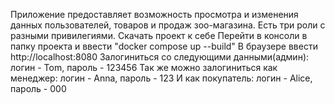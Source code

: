 Приложение предоставляет возможность просмотра и изменения данных пользователей, товаров и продаж зоо-магазина. Есть три роли с разными привилегиями.
Скачать проект к себе
Перейти в консоли в папку проекта и ввести "docker compose up --build"
В браузере ввести http://localhost:8080
Залогиниться со следующими данными(админ): логин - Tom, пароль - 123456
Так же можно залогиниться как менеджер: логин - Anna, пароль - 123
И как покупатель: логин - Alice, пароль - 000
